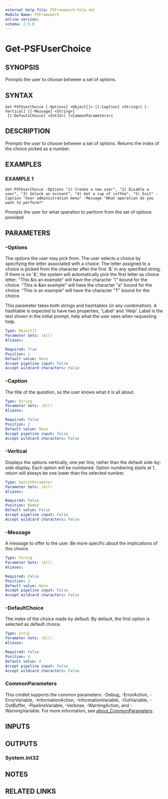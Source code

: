 ```yaml
---
external help file: PSFramework-help.xml
Module Name: PSFramework
online version:
schema: 2.0.0
---
```


# Get-PSFUserChoice

## SYNOPSIS
Prompts the user to choose between a set of options.

## SYNTAX

```
Get-PSFUserChoice [-Options] <Object[]> [[-Caption] <String>] [-Vertical] [[-Message] <String>]
 [[-DefaultChoice] <Int32>] [<CommonParameters>]
```

## DESCRIPTION
Prompts the user to choose between a set of options.
Returns the index of the choice picked as a number.

## EXAMPLES

### EXAMPLE 1
```
Get-PSFUserChoice -Options "1) Create a new user", "2) Disable a user", "3) Unlock an account", "4) Get a cup of coffee", "5) Exit" -Caption "User administration menu" -Message "What operation do you want to perform?"
```

Prompts the user for what operation to perform from the set of options provided

## PARAMETERS

### -Options
The options the user may pick from.
The user selects a choice by specifying the letter associated with a choice.
The letter assigned to a choice is picked from the character after the first '&' in any specified string.
If there is no '&', the system will automatically pick the first letter as choice letter:
"This &is an example" will have the character "i" bound for the choice.
"This is &an example" will have the character "a" bound for the choice.
"This is an example" will have the character "T" bound for the choice.

This parameter takes both strings and hashtables (in any combination).
A hashtable is expected to have two properties, 'Label' and 'Help'.
Label is the text shown in the initial prompt, help what the user sees when requesting help.

```yaml
Type: Object[]
Parameter Sets: (All)
Aliases:

Required: True
Position: 1
Default value: None
Accept pipeline input: False
Accept wildcard characters: False
```

### -Caption
The title of the question, so the user knows what it is all about.

```yaml
Type: String
Parameter Sets: (All)
Aliases:

Required: False
Position: 2
Default value: None
Accept pipeline input: False
Accept wildcard characters: False
```

### -Vertical
Displays the options vertically, one per line, rather than the default side-by-side display.
Each option will be numbered.
Option numbering starts at 1, return will always be one lower than the selected number.

```yaml
Type: SwitchParameter
Parameter Sets: (All)
Aliases:

Required: False
Position: Named
Default value: False
Accept pipeline input: False
Accept wildcard characters: False
```

### -Message
A message to offer to the user.
Be more specific about the implications of this choice.

```yaml
Type: String
Parameter Sets: (All)
Aliases:

Required: False
Position: 3
Default value: None
Accept pipeline input: False
Accept wildcard characters: False
```

### -DefaultChoice
The index of the choice made by default.
By default, the first option is selected as default choice.

```yaml
Type: Int32
Parameter Sets: (All)
Aliases:

Required: False
Position: 4
Default value: 0
Accept pipeline input: False
Accept wildcard characters: False
```

### CommonParameters
This cmdlet supports the common parameters: -Debug, -ErrorAction, -ErrorVariable, -InformationAction, -InformationVariable, -OutVariable, -OutBuffer, -PipelineVariable, -Verbose, -WarningAction, and -WarningVariable. For more information, see [about_CommonParameters](http://go.microsoft.com/fwlink/?LinkID=113216).

## INPUTS

## OUTPUTS

### System.Int32
## NOTES

## RELATED LINKS

